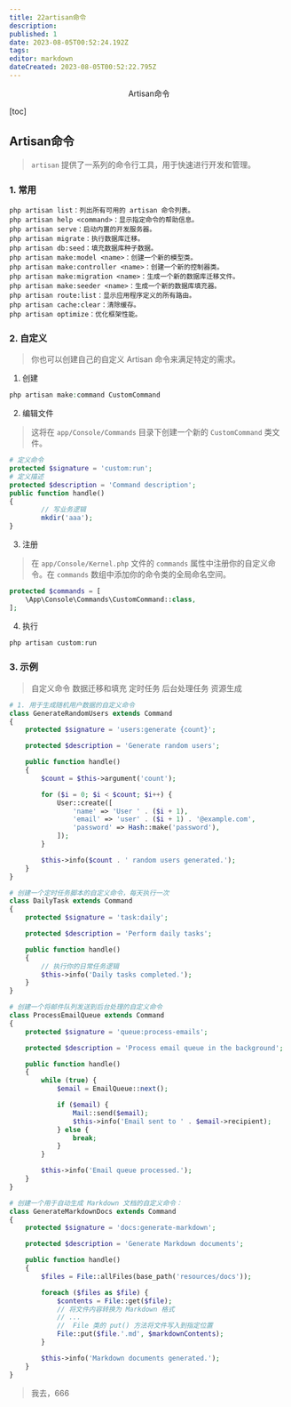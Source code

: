 ```yaml
---
title: 22artisan命令
description: 
published: 1
date: 2023-08-05T00:52:24.192Z
tags: 
editor: markdown
dateCreated: 2023-08-05T00:52:22.795Z
---
```


<center>Artisan命令</center>





[toc]





## Artisan命令

> `artisan` 提供了一系列的命令行工具，用于快速进行开发和管理。





### 1. 常用

```shell
php artisan list：列出所有可用的 artisan 命令列表。
php artisan help <command>：显示指定命令的帮助信息。
php artisan serve：启动内置的开发服务器。
php artisan migrate：执行数据库迁移。
php artisan db:seed：填充数据库种子数据。
php artisan make:model <name>：创建一个新的模型类。
php artisan make:controller <name>：创建一个新的控制器类。
php artisan make:migration <name>：生成一个新的数据库迁移文件。
php artisan make:seeder <name>：生成一个新的数据库填充器。
php artisan route:list：显示应用程序定义的所有路由。
php artisan cache:clear：清除缓存。
php artisan optimize：优化框架性能。
```





### 2. 自定义

> 你也可以创建自己的自定义 Artisan 命令来满足特定的需求。

1. 创建

```php
php artisan make:command CustomCommand
```

2. 编辑文件

> 这将在 `app/Console/Commands` 目录下创建一个新的 `CustomCommand` 类文件。

```php
# 定义命令
protected $signature = 'custom:run';
# 定义描述
protected $description = 'Command description';
public function handle()
{   
 		// 写业务逻辑
        mkdir('aaa');
}
```

3. 注册

> 在 `app/Console/Kernel.php` 文件的 `commands` 属性中注册你的自定义命令。在 `commands` 数组中添加你的命令类的全局命名空间。

```php
protected $commands = [
    \App\Console\Commands\CustomCommand::class,
];
```

4. 执行

```php
php artisan custom:run
```





### 3. 示例

> 自定义命令 数据迁移和填充   定时任务    后台处理任务    资源生成

```php
# 1. 用于生成随机用户数据的自定义命令
class GenerateRandomUsers extends Command
{
    protected $signature = 'users:generate {count}';

    protected $description = 'Generate random users';

    public function handle()
    {
        $count = $this->argument('count');

        for ($i = 0; $i < $count; $i++) {
            User::create([
                'name' => 'User ' . ($i + 1),
                'email' => 'user' . ($i + 1) . '@example.com',
                'password' => Hash::make('password'),
            ]);
        }

        $this->info($count . ' random users generated.');
    }
}
```

```php
# 创建一个定时任务脚本的自定义命令，每天执行一次
class DailyTask extends Command
{
    protected $signature = 'task:daily';

    protected $description = 'Perform daily tasks';

    public function handle()
    {
        // 执行你的日常任务逻辑
        $this->info('Daily tasks completed.');
    }
}
```

```php
# 创建一个将邮件队列发送到后台处理的自定义命令
class ProcessEmailQueue extends Command
{
    protected $signature = 'queue:process-emails';

    protected $description = 'Process email queue in the background';

    public function handle()
    {
        while (true) {
            $email = EmailQueue::next();

            if ($email) {
                Mail::send($email);
                $this->info('Email sent to ' . $email->recipient);
            } else {
                break;
            }
        }

        $this->info('Email queue processed.');
    }
}
```

```php
# 创建一个用于自动生成 Markdown 文档的自定义命令：
class GenerateMarkdownDocs extends Command
{
    protected $signature = 'docs:generate-markdown';

    protected $description = 'Generate Markdown documents';

    public function handle()
    {
        $files = File::allFiles(base_path('resources/docs'));

        foreach ($files as $file) {
            $contents = File::get($file);
            // 将文件内容转换为 Markdown 格式
            // ...
			//  File 类的 put() 方法将文件写入到指定位置
            File::put($file.'.md', $markdownContents);
        }

        $this->info('Markdown documents generated.');
    }
}
```

> 我去，666